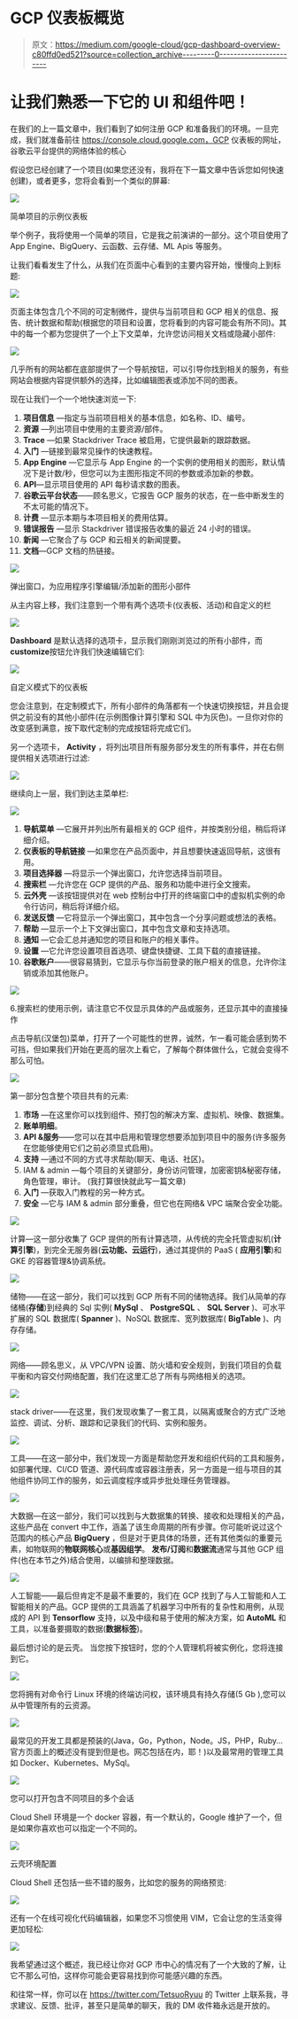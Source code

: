 # GCP 仪表板概览

> 原文：<https://medium.com/google-cloud/gcp-dashboard-overview-c80ffd0ed521?source=collection_archive---------0----------------------->

# 让我们熟悉一下它的 UI 和组件吧！

在我们的上一篇文章中，我们看到了如何注册 GCP 和准备我们的环境。一旦完成，我们就准备前往 https://console.cloud.google.com，GCP 仪表板的网址，谷歌云平台提供的网络体验的核心

假设您已经创建了一个项目(如果您还没有，我将在下一篇文章中告诉您如何快速创建)，或者更多，您将会看到一个类似的屏幕:

![](img/05817764beab069471bc1fd938b34133.png)

简单项目的示例仪表板

举个例子，我将使用一个简单的项目，它是我之前演讲的一部分。这个项目使用了 App Engine、BigQuery、云函数、云存储、ML Apis 等服务。

让我们看看发生了什么，从我们在页面中心看到的主要内容开始，慢慢向上到标题:

![](img/d6bd13d637387900caaa1993bfcc1cf4.png)

页面主体包含几个不同的可定制微件，提供与当前项目和 GCP 相关的信息、报告、统计数据和帮助(根据您的项目和设置，您将看到的内容可能会有所不同)。其中的每一个都为您提供了一个上下文菜单，允许您访问相关文档或隐藏小部件:

![](img/350f1fa42ff225d0c4efde10f5c385a6.png)

几乎所有的网站都在底部提供了一个导航按钮，可以引导你找到相关的服务，有些网站会根据内容提供额外的选择，比如编辑图表或添加不同的图表。

现在让我们一个一个地快速浏览一下:

1.  **项目信息** —指定与当前项目相关的基本信息，如名称、ID、编号。
2.  **资源** —列出项目中使用的主要资源/部件。
3.  **Trace** —如果 Stackdriver Trace 被启用，它提供最新的跟踪数据。
4.  **入门** —链接到最常见操作的快速教程。
5.  **App Engine** —它显示与 App Engine 的一个实例的使用相关的图形，默认情况下是计数/秒，但您可以为主图形指定不同的参数或添加新的参数。
6.  **API**—显示项目使用的 API 每秒请求数的图表。
7.  **谷歌云平台状态**——顾名思义，它报告 GCP 服务的状态，在一些中断发生的不太可能的情况下。
8.  **计费** —显示本期与本项目相关的费用估算。
9.  **错误报告** —显示 Stackdriver 错误报告收集的最近 24 小时的错误。
10.  **新闻** —它聚合了与 GCP 和云相关的新闻提要。
11.  **文档**—GCP 文档的热链接。

![](img/836380c6bcdbd773145ecb8b2f0304c5.png)

弹出窗口，为应用程序引擎编辑/添加新的图形小部件

从主内容上移，我们注意到一个带有两个选项卡(仪表板、活动)和自定义的栏

![](img/4f2dc5c7c936d545e601ca04ae5af7fa.png)

**Dashboard** 是默认选择的选项卡，显示我们刚刚浏览过的所有小部件，而**customize**按钮允许我们快速编辑它们:

![](img/e7d64d5e2f12dbcfbe4ce5a1d66cf291.png)

自定义模式下的仪表板

您会注意到，在定制模式下，所有小部件的角落都有一个快速切换按钮，并且会提供之前没有的其他小部件(在示例图像计算引擎和 SQL 中为灰色)。一旦你对你的改变感到满意，按下取代定制的完成按钮将完成它们。

另一个选项卡， **Activity** ，将列出项目所有服务部分发生的所有事件，并在右侧提供相关选项进行过滤:

![](img/fc1cd34ea7108f729a13da8105bd7dd6.png)

继续向上一层，我们到达主菜单栏:

![](img/8862224fccad3d106782aa9b9ef9d6ce.png)

1.  **导航菜单** —它展开并列出所有最相关的 GCP 组件，并按类别分组，稍后将详细介绍。
2.  **仪表板的导航链接** —如果您在产品页面中，并且想要快速返回导航，这很有用。
3.  **项目选择器** —将显示一个弹出窗口，允许您选择当前项目。
4.  **搜索栏** —允许您在 GCP 提供的产品、服务和功能中进行全文搜索。
5.  **云外壳** —该按钮提供对在 web 控制台中打开的终端窗口中的虚拟机实例的命令行访问，稍后将详细介绍。
6.  **发送反馈** —它将显示一个弹出窗口，其中包含一个分享问题或想法的表格。
7.  **帮助** —显示一个上下文弹出窗口，其中包含文章和支持选项。
8.  **通知** —它会汇总并通知您的项目和账户的相关事件。
9.  **设置** —它允许您设置项目首选项、键盘快捷键、工具下载的直接链接。
10.  **谷歌账户**——很容易猜到，它显示与你当前登录的账户相关的信息，允许你注销或添加其他账户。

![](img/a9f7f4d89141629ba9a6325775fcc022.png)

6.搜索栏的使用示例，请注意它不仅显示具体的产品或服务，还显示其中的直接操作

点击导航(汉堡包)菜单，打开了一个可能性的世界，诚然，乍一看可能会感到势不可挡，但如果我们开始在更高的层次上看它，了解每个群体做什么，它就会变得不那么可怕。

![](img/15b0726b20ad2f120d7ae611b709caa1.png)

第一部分包含整个项目共有的元素:

1.  **市场** —在这里你可以找到组件、预打包的解决方案、虚拟机、映像、数据集。
2.  **账单明细**。
3.  **API &服务**——您可以在其中启用和管理您想要添加到项目中的服务(许多服务在您能够使用它们之前必须显式启用)。
4.  **支持** —通过不同的方式寻求帮助(聊天、电话、社区)。
5.  IAM & admin —每个项目的关键部分，身份访问管理，加密密钥&秘密存储，角色管理，审计。
    (我打算很快就此写一篇文章)
6.  **入门** —获取入门教程的另一种方式。
7.  **安全** —它与 IAM & admin 部分重叠，但它也在网络& VPC 端聚合安全功能。

![](img/30b579f8bf954801eed4c09751531dd1.png)

计算—这一部分收集了 GCP 提供的所有计算选项，从传统的完全托管虚拟机(**计算引擎**)，到完全无服务器(**云功能、云运行**)，通过其提供的 PaaS ( **应用引擎**)和 GKE 的容器管理&协调系统。

![](img/6ad805fe8887d4e8cda3149e73e1b3d7.png)

储物——在这一部分，我们可以找到 GCP 所有不同的储物选择。我们从简单的存储桶(**存储**)到经典的 Sql 实例( **MySql** 、 **PostgreSQL** 、 **SQL Server** )、可水平扩展的 SQL 数据库( **Spanner** )、NoSQL 数据库、宽列数据库( **BigTable** )、内存存储。

![](img/53562576f4dfb148b51eb74ef8c10681.png)

网络——顾名思义，从 VPC/VPN 设置、防火墙和安全规则，到我们项目的负载平衡和内容交付网络配置，我们在这里汇总了所有与网络相关的选项。

![](img/7bc9fff988b34b5f155594fed94e0489.png)

stack driver——在这里，我们发现收集了一套工具，以隔离或聚合的方式广泛地监控、调试、分析、跟踪和记录我们的代码、实例和服务。

![](img/c35bb2ab7ba6b6a848faeba643569d9e.png)

工具——在这一部分中，我们发现一方面是帮助您开发和组织代码的工具和服务，如部署代理、CI/CD 管道、源代码库或容器注册表，另一方面是一组与项目的其他组件协同工作的服务，如云调度程序或异步批处理任务管理器。

![](img/ffc1aa3e5f2943a1c0201270b3fa2563.png)

大数据—在这一部分，我们可以找到与大数据集的转换、接收和处理相关的产品，这些产品在 convert 中工作，涵盖了该生命周期的所有步骤。你可能听说过这个范围内的核心产品 **BigQuery** ，但是对于更具体的场景，还有其他类似的重要元素，如物联网的**物联网核心**或**基因组学**。
**发布/订阅**和**数据流**通常与其他 GCP 组件(也在本节之外)结合使用，以编排和整理数据。

![](img/54c18f22e7058ac350c0fe0d519caebc.png)

人工智能——最后但肯定不是最不重要的，我们在 GCP 找到了与人工智能和人工智能相关的产品。GCP 提供的工具涵盖了机器学习中所有的复杂性和用例，从现成的 API 到 **Tensorflow** 支持，以及中级和易于使用的解决方案，如 **AutoML** 和工具，以准备要摄取的数据(**数据标签**)。

最后想讨论的是云壳。
当您按下按钮时，您的个人管理机将被实例化，您将连接到它。

![](img/7eb4934065e579ae304c515f65bce4ff.png)

您将拥有对命令行 Linux 环境的终端访问权，该环境具有持久存储(5 Gb ),您可以从中管理所有的云资源。

![](img/563fbea85dba2e63c1b8dfb7377dfe28.png)

最常见的开发工具都是预装的(Java，Go，Python，Node。JS，PHP，Ruby…官方页面上的概述没有提到但是也。网芯包括在内，耶！)以及最常用的管理工具如 Docker、Kubernetes、MySql。

![](img/a8f4524a4e7e93cd0e8d05f7cc268b25.png)

您可以打开包含不同项目的多个会话

Cloud Shell 环境是一个 docker 容器，有一个默认的，Google 维护了一个，但是如果你喜欢也可以指定一个不同的。

![](img/58df7d0587d7bbf8a48e1e3aa72d2fd4.png)

云壳环境配置

Cloud Shell 还包括一些不错的服务，比如您的服务的网络预览:

![](img/0d3444f97b318ce82c24bcb754a5bd32.png)

还有一个在线可视化代码编辑器，如果您不习惯使用 VIM，它会让您的生活变得更加轻松:

![](img/0b0a435eb36b11c60d2708b9abf60725.png)

我希望通过这个概述，我已经让你对 GCP 市中心的情况有了一个大致的了解，让它不那么可怕，这样你可能会更容易找到你可能感兴趣的东西。

和往常一样，你可以在 https://twitter.com/TetsuoRyuu 的 Twitter 上联系我，寻求建议、反馈、批评，甚至只是简单的聊天，我的 DM 收件箱永远是开放的。
